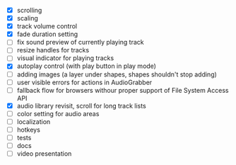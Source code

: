 - [x] scrolling
- [x] scaling
- [x] track volume control
- [x] fade duration setting
- [ ] fix sound preview of currently playing track
- [ ] resize handles for tracks
- [ ] visual indicator for playing tracks
- [x] autoplay control (with play button in play mode)
- [ ] adding images (a layer under shapes, shapes shouldn't stop adding)
- [ ] user visible errors for actions in AudioGrabber
- [ ] fallback flow for browsers withour proper support of File System Access API
- [x] audio library revisit, scroll for long track lists
- [ ] color setting for audio areas
- [ ] localization
- [ ] hotkeys
- [ ] tests
- [ ] docs
- [ ] video presentation
